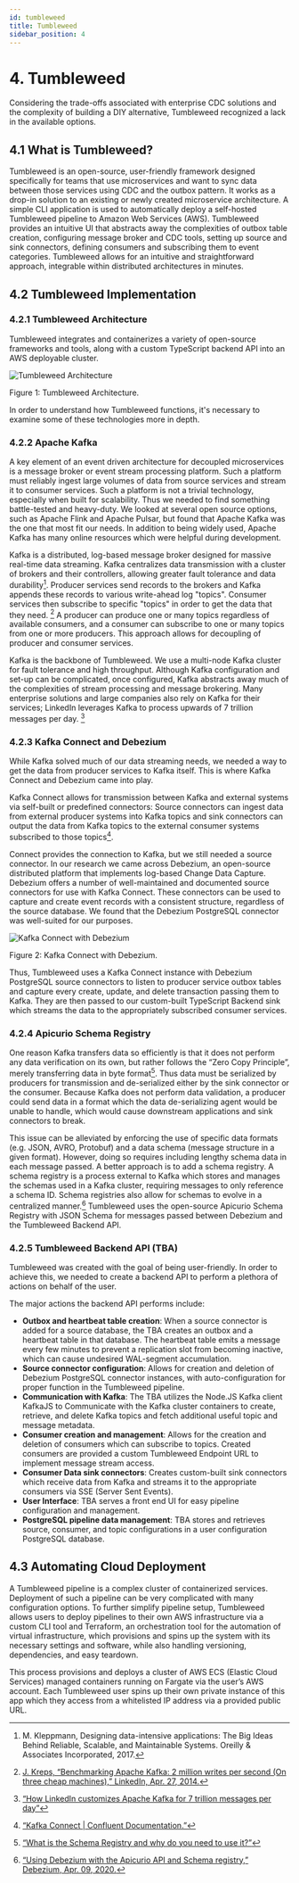 ```yaml
---
id: tumbleweed
title: Tumbleweed
sidebar_position: 4
---
```

# 4. Tumbleweed

Considering the trade-offs associated with enterprise CDC solutions and the complexity of building a DIY alternative, Tumbleweed recognized a lack in the available options.

## 4.1 What is Tumbleweed?

Tumbleweed is an open-source, user-friendly framework designed specifically for teams that use microservices and want to sync data between those services using CDC and the outbox pattern. It works as a drop-in solution to an existing or newly created microservice architecture. A simple CLI application is used to automatically deploy a self-hosted Tumbleweed pipeline to Amazon Web Services (AWS). Tumbleweed provides an intuitive UI that abstracts away the complexities of outbox table creation, configuring message broker and CDC tools, setting up source and sink connectors, defining consumers and subscribing them to event categories. Tumbleweed allows for an intuitive and straightforward approach, integrable within distributed architectures in minutes.

## 4.2 Tumbleweed Implementation

### 4.2.1 Tumbleweed Architecture

Tumbleweed integrates and containerizes a variety of open-source frameworks and tools, along with a custom TypeScript backend API into an AWS deployable cluster.

![Tumbleweed Architecture](/img/tumbleweed_simplified.png)
<figcaption>Figure 1: Tumbleweed Architecture.</figcaption>

In order to understand how Tumbleweed functions, it's necessary to examine some of these technologies more in depth.

### 4.2.2 Apache Kafka

A key element of an event driven architecture for decoupled microservices is a message broker or event stream processing platform. Such a platform must reliably ingest large volumes of data from source services and stream it to consumer services. Such a platform is not a trivial technology, especially when built for scalability. Thus we needed to find something battle-tested and heavy-duty. We looked at several open source options, such as Apache Flink and Apache Pulsar, but found that Apache Kafka was the one that most fit our needs. In addition to being widely used, Apache Kafka has many online resources which were helpful during development.

Kafka is a distributed, log-based message broker designed for massive real-time data streaming. Kafka centralizes data transmission with a cluster of brokers and their controllers, allowing greater fault tolerance and data durability[^1]. Producer services send records to the brokers and Kafka appends these records to various write-ahead log "topics". Consumer services then subscribe to specific "topics" in order to get the data that they need. [^2] A producer can produce one or many topics regardless of available consumers, and a consumer can subscribe to one or many topics from one or more producers. This approach allows for decoupling of producer and consumer services.

Kafka is the backbone of Tumbleweed. We use a multi-node Kafka cluster for fault tolerance and high throughput. Although Kafka configuration and set-up can be complicated, once configured, Kafka abstracts away much of the complexities of stream processing and message brokering. Many enterprise solutions and large companies also rely on Kafka for their services; LinkedIn leverages Kafka to process upwards of 7 trillion messages per day. [^3]

### 4.2.3 Kafka Connect and Debezium

While Kafka solved much of our data streaming needs, we needed a way to get the data from producer services to Kafka itself. This is where Kafka Connect and Debezium came into play.

Kafka Connect allows for transmission between Kafka and external systems via self-built or predefined connectors: Source connectors can ingest data from external producer systems into Kafka topics and sink connectors can output the data from Kafka topics to the external consumer systems subscribed to those topics[^4]. 

Connect provides the connection to Kafka, but we still needed a source connector. In our research we came across Debezium, an open-source distributed platform that implements log-based Change Data Capture. Debezium offers a number of well-maintained and documented source connectors for use with Kafka Connect. These connectors can be used to capture and create event records with a consistent structure, regardless of the source database. We found that the Debezium PostgreSQL connector was well-suited for our purposes.

![Kafka Connect with Debezium](/img/kafka_connect_debezium.png "Connect and Debezium")
<figcaption>Figure 2: Kafka Connect with Debezium.</figcaption>

Thus, Tumbleweed uses a Kafka Connect instance with Debezium PostgreSQL source connectors to listen to producer service outbox tables and capture every create, update, and delete transaction passing them to Kafka. They are then passed to our custom-built TypeScript Backend sink which streams the data to the appropriately subscribed consumer services.

### 4.2.4 Apicurio Schema Registry

One reason Kafka transfers data so efficiently is that it does not perform any data verification on its own, but rather follows the “Zero Copy Principle”, merely transferring data in byte format[^5]. Thus data must be serialized by producers for transmission and de-serialized either by the sink connector or the consumer. Because Kafka does not perform data validation, a producer could send data in a format which the data de-serializing agent would be unable to handle, which would cause downstream applications and sink connectors to break.

This issue can be alleviated by enforcing the use of specific data formats (e.g. JSON, AVRO, Protobuf) and a data schema (message structure in a given format). However, doing so requires including lengthy schema data in each message passed. A better approach is to add a schema registry. A schema registry is a process external to Kafka which stores and manages the schemas used in a Kafka cluster, requiring messages to only reference a schema ID. Schema registries also allow for schemas to evolve in a centralized manner.[^6] Tumbleweed uses the open-source Apicurio Schema Registry with JSON Schema for messages passed between Debezium and the Tumbleweed Backend API.

### 4.2.5 Tumbleweed Backend API (TBA)

Tumbleweed was created with the goal of being user-friendly. In order to achieve this, we needed to create a backend API to perform a plethora of actions on behalf of the user. 

The major actions the backend API performs include:
- **Outbox and heartbeat table creation**: When a source connector is added for a source database, the TBA creates an outbox and a heartbeat table in that database. The heartbeat table emits a message every few minutes to prevent a replication slot from becoming inactive, which can cause undesired WAL-segment accumulation.
- **Source connector configuration**: Allows for creation and deletion of Debezium PostgreSQL connector instances, with auto-configuration for proper function in the Tumbleweed pipeline.
- **Communication with Kafka**: The TBA utilizes the Node.JS Kafka client KafkaJS to Communicate with the Kafka cluster containers to create, retrieve, and delete Kafka topics and fetch additional useful topic and message metadata.
- **Consumer creation and management**: Allows for the creation and deletion of consumers which can subscribe to topics. Created consumers are provided a custom Tumbleweed Endpoint URL to implement message stream access.
- **Consumer Data sink connectors**: Creates custom-built sink connectors which receive data from Kafka and streams it to the appropriate consumers via SSE (Server Sent Events).
- **User Interface**: TBA serves a front end UI for easy pipeline configuration and management.
- **PostgreSQL pipeline data management**: TBA stores and retrieves source, consumer, and topic configurations in a user configuration PostgreSQL database.

## 4.3 Automating Cloud Deployment

A Tumbleweed pipeline is a complex cluster of containerized services. Deployment of such a pipeline can be very complicated with many configuration options. To further simplify pipeline setup, Tumbleweed allows users to deploy pipelines to their own AWS infrastructure via a custom CLI tool and Terraform, an orchestration tool for the automation of virtual infrastructure, which provisions and spins up the system with its necessary settings and software, while also handling versioning, dependencies, and easy teardown.

This process provisions and deploys a cluster of AWS ECS (Elastic Cloud Services) managed containers running on Fargate via the user’s AWS account. Each Tumbleweed user spins up their own private instance of this app which they access from a whitelisted IP address via a provided public URL.

[^1]: M. Kleppmann, Designing data-intensive applications: The Big Ideas Behind Reliable, Scalable, and Maintainable Systems. Oreilly & Associates Incorporated, 2017.
[^2]: [J. Kreps, “Benchmarking Apache Kafka: 2 million writes per second (On three cheap machines),” LinkedIn, Apr. 27, 2014.](https://engineering.linkedin.com/kafka/benchmarking-apache-kafka-2-million-writes-second-three-cheap-machines)
[^3]: [“How LinkedIn customizes Apache Kafka for 7 trillion messages per day”](https://www.linkedin.com/blog/engineering/open-source/apache-kafka-trillion-messages)
[^4]: [“Kafka Connect | Confluent Documentation.”](https://docs.confluent.io/platform/current/connect/index.html)
[^5]: [“What is the Schema Registry and why do you need to use it?”](https://conduktor.io/blog/what-is-the-schema-registry-and-why-do-you-need-to-use-it)
[^6]: [“Using Debezium with the Apicurio API and Schema registry,” Debezium, Apr. 09, 2020.](https://debezium.io/blog/2020/04/09/using-debezium-with-apicurio-api-schema-registry/)